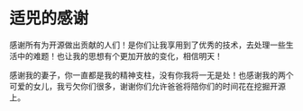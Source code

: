 
# 适兕的感谢

感谢所有为开源做出贡献的人们！是你们让我享用到了优秀的技术，去处理一些生活中的难题！也让我的思想有个更加开放的变化，相信明天！

感谢我的妻子，你一直都是我的精神支柱，没有你我将一无是处！也感谢我的两个可爱的女儿，我亏欠你们很多，谢谢你们允许爸爸将陪你们的时间花在挖掘开源上。
